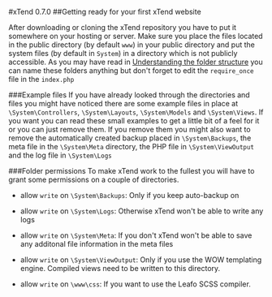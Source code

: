 #xTend 0.7.0
##Getting ready for your first xTend website

After downloading or cloning the xTend repository you have to put it somewhere on your hosting or server.
Make sure you place the files located in the public directory (by default `www`) in your public directory and put the system files (by default in `System`) in a directory which is not publicly accessible. As you may have read in [Understanding the folder structure](/0.7.x/2.%20Understanding%20the%20folder%20structure) you can name these folders anything but don't forget to edit the `require_once` file in the `index.php`

###Example files
If you have already looked through the directories and files you might have noticed there are some example files in place at `\System\Controllers`, `\System\Layouts`, `\System\Models` and `\System\Views`. If you want you can read these small examples to get a little bit of a feel for it or you can just remove them. If you remove them you might also want to remove the automatically created backup placed in `\System\Backups`, the meta file in the `\System\Meta` directory, the PHP file in `\System\ViewOutput` and the log file in `\System\Logs`

###Folder permissions
To make xTend work to the fullest you will have to grant some permissions on a couple of directories.  

* allow `write` on `\System\Backups`: Only if you keep auto-backup on  

* allow `write` on `\System\Logs`: Otherwise xTend won't be able to write any logs  

* allow `write` on `\System\Meta`: If you don't xTend won't be able to save any additonal file information in the meta files  

* allow `write` on `\System\ViewOutput`: Only if you use the WOW templating engine. Compiled views need to be written to this directory.  

* allow `write` on `\www\css`: If you want to use the Leafo SCSS compiler.  
